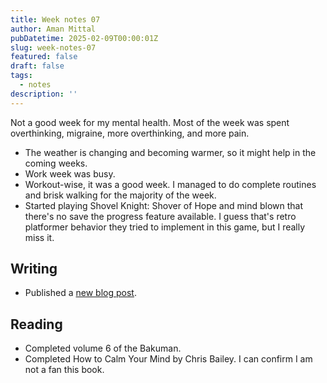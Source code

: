```yaml
---
title: Week notes 07
author: Aman Mittal
pubDatetime: 2025-02-09T00:00:01Z
slug: week-notes-07
featured: false
draft: false
tags:
  - notes
description: ''
---
```


Not a good week for my mental health. Most of the week was spent overthinking, migraine, more overthinking, and more pain.

- The weather is changing and becoming warmer, so it might help in the coming weeks.
- Work week was busy.
- Workout-wise, it was a good week. I managed to do complete routines and brisk walking for the majority of the week.
- Started playing Shovel Knight: Shover of Hope and mind blown that there's no save the progress feature available. I guess that's retro platformer behavior they tried to implement in this game, but I really miss it.

## Writing

- Published a [new blog post](/blog/using-at-method-from-javascript/).

## Reading

- Completed volume 6 of the Bakuman.
- Completed How to Calm Your Mind by Chris Bailey. I can confirm I am not a fan this book.
